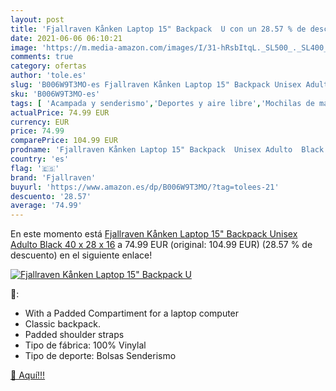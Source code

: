 ```yaml
---
layout: post
title: 'Fjallraven Kånken Laptop 15" Backpack  U con un 28.57 % de descuento'
date: 2021-06-06 06:10:21
image: 'https://m.media-amazon.com/images/I/31-hRsbItqL._SL500_._SL400_.jpg'
comments: true
category: ofertas
author: 'tole.es'
slug: 'B006W9T3MO-es Fjallraven Kånken Laptop 15" Backpack Unisex Adulto Black...'
sku: 'B006W9T3MO-es'
tags: [ 'Acampada y senderismo','Deportes y aire libre','Mochilas de marcha','Mochilas y bolsas','Ropa y equipamiento para ocio al aire libre','backpack','fjallraven', ]
actualPrice: 74.99 EUR
currency: EUR
price: 74.99
comparePrice: 104.99 EUR
prodname: 'Fjallraven Kånken Laptop 15" Backpack  Unisex Adulto  Black  40 x 28 x 16'
country: 'es'
flag: '🇪🇸'
brand: 'Fjallraven'
buyurl: 'https://www.amazon.es/dp/B006W9T3MO/?tag=tolees-21'
descuento: '28.57'
average: '74.99'
---
```


En este momento está [Fjallraven Kånken Laptop 15" Backpack  Unisex Adulto  Black  40 x 28 x 16](https://www.amazon.es/dp/B006W9T3MO/?tag=tolees-21) a 74.99 EUR (original: 104.99 EUR) (28.57 %  de descuento) en el siguiente enlace!

[![Fjallraven Kånken Laptop 15" Backpack  U](https://m.media-amazon.com/images/I/31-hRsbItqL._SL500_._SL400_.jpg)](https://www.amazon.es/dp/B006W9T3MO/?tag=tolees-21)

🔎:

- With a Padded Compartiment for a laptop computer
- Classic backpack.
- Padded shoulder straps
- Tipo de fábrica: 100% Vinylal
- Tipo de deporte: Bolsas Senderismo

[🛒 Aquí!!!](https://www.amazon.es/dp/B006W9T3MO/?tag=tolees-21)
